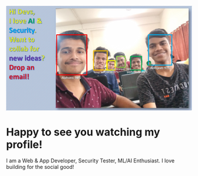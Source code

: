 ![FaceRecognitionImage](img001e.jpg)

# Happy to see you watching my profile!
I am a Web & App Developer, Security Tester, ML/AI Enthusiast.
I love building for the social good!
